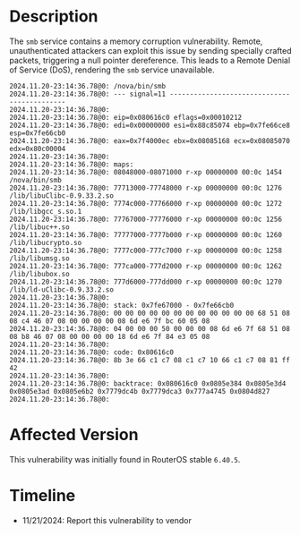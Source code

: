 # Description
The `smb` service contains a memory corruption vulnerability. Remote, unauthenticated attackers can exploit this issue by sending specially crafted packets, triggering a null pointer dereference. This leads to a Remote Denial of Service (DoS), rendering the `smb` service unavailable.

```
2024.11.20-23:14:36.78@0: /nova/bin/smb
2024.11.20-23:14:36.78@0: --- signal=11 --------------------------------------------
2024.11.20-23:14:36.78@0: 
2024.11.20-23:14:36.78@0: eip=0x080616c0 eflags=0x00010212
2024.11.20-23:14:36.78@0: edi=0x00000000 esi=0x88c85074 ebp=0x7fe66ce8 esp=0x7fe66cb0
2024.11.20-23:14:36.78@0: eax=0x7f4000ec ebx=0x08085168 ecx=0x08085070 edx=0x80c00004
2024.11.20-23:14:36.78@0: 
2024.11.20-23:14:36.78@0: maps:
2024.11.20-23:14:36.78@0: 08048000-08071000 r-xp 00000000 00:0c 1454                               /nova/bin/smb
2024.11.20-23:14:36.78@0: 77713000-77748000 r-xp 00000000 00:0c 1276                               /lib/libuClibc-0.9.33.2.so
2024.11.20-23:14:36.78@0: 7774c000-77766000 r-xp 00000000 00:0c 1272                               /lib/libgcc_s.so.1
2024.11.20-23:14:36.78@0: 77767000-77776000 r-xp 00000000 00:0c 1256                               /lib/libuc++.so
2024.11.20-23:14:36.78@0: 77777000-7777b000 r-xp 00000000 00:0c 1260                               /lib/libucrypto.so
2024.11.20-23:14:36.78@0: 7777c000-777c7000 r-xp 00000000 00:0c 1258                               /lib/libumsg.so
2024.11.20-23:14:36.78@0: 777ca000-777d2000 r-xp 00000000 00:0c 1262                               /lib/libubox.so
2024.11.20-23:14:36.78@0: 777d6000-777dd000 r-xp 00000000 00:0c 1270                               /lib/ld-uClibc-0.9.33.2.so
2024.11.20-23:14:36.78@0: 
2024.11.20-23:14:36.78@0: stack: 0x7fe67000 - 0x7fe66cb0 
2024.11.20-23:14:36.78@0: 00 00 00 00 00 00 00 00 00 00 00 00 68 51 08 08 c4 46 07 08 00 00 00 00 08 6d e6 7f bc 60 05 08 
2024.11.20-23:14:36.78@0: 04 00 00 00 50 00 00 00 08 6d e6 7f 68 51 08 08 b8 46 07 08 00 00 00 00 18 6d e6 7f 84 e3 05 08 
2024.11.20-23:14:36.78@0: 
2024.11.20-23:14:36.78@0: code: 0x80616c0
2024.11.20-23:14:36.78@0: 8b 3e 66 c1 c7 08 c1 c7 10 66 c1 c7 08 81 ff 42 
2024.11.20-23:14:36.78@0: 
2024.11.20-23:14:36.78@0: backtrace: 0x080616c0 0x0805e384 0x0805e3d4 0x0805e3ad 0x0805e6b2 0x7779dc4b 0x7779dca3 0x777a4745 0x0804d827 
2024.11.20-23:14:36.78@0: 
```

# Affected Version
This vulnerability was initially found in RouterOS stable `6.40.5`.

# Timeline
- 11/21/2024: Report this vulnerability to vendor
